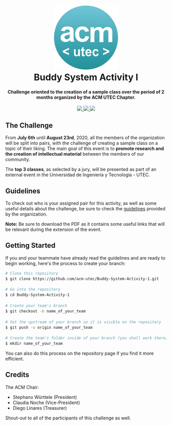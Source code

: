 <h1 align="center">
  <br>
  <a href="https://www.instagram.com/acm.utec/"><img src="https://github.com/acm-utec/Buddy-System-Activity-1/blob/master/img/acm-utec-logo.png?raw=true" alt="ACM Logo" width="200"></a>
  <br>
  Buddy System Activity I
  <br>
</h1>

<h4 align="center">Challenge oriented to the creation of a sample class over the period of 2 months organized by the ACM UTEC Chapter.</h4>

<p align="center">
  <a href="https://github.com/acm-utec/Buddy-System-Activity-1/graphs/contributors">
    <img src="https://img.shields.io/github/contributors/acm-utec/Buddy-System-Activity-1">
  </a>
  <a href="https://img.shields.io/github/repo-size/acm-utec/Buddy-System-Activity-1">
    <img src="https://img.shields.io/github/repo-size/acm-utec/Buddy-System-Activity-1">
  </a>
  <a href="https://github.com/acm-utec">
      <img src="https://img.shields.io/github/followers/acm-utec?color=9cf&label=Follow%20ACM%20UTEC">
  </a>
</p>

## The Challenge

From **July 6th** until **August 23rd**, 2020, all the members of the organization will be split into pairs, with the challenge of creating a sample class on a topic of their liking. The main goal of this event is to **promote research and the creation of intellectual material** between the members of our community.

The **top 3 classes**, as selected by a jury, will be presented as part of an external event in the Universidad de Ingeniería y Tecnología - UTEC.

## Guidelines

To check out who is your assigned pair for this activity, as well as some useful details about the challenge, be sure to check the <a href="https://github.com/acm-utec/Buddy-System-Activity-1/blob/master/guidelines.pdf">guidelines</a> provided by the organization.

**Note:** Be sure to download the PDF as it contains some useful links that will be relevant during the extension of the event. 

## Getting Started

If you and your teammate have already read the guidelines and are ready to begin working, here's the process to create your branch:

```bash
# Clone this repository
$ git clone https://github.com/acm-utec/Buddy-System-Activity-1.git

# Go into the repository
$ cd Buddy-System-Activity-1

# Create your team's branch
$ git checkout -b name_of_your_team

# Set the upstream of your branch so it is visible on the repository
$ git push -u origin name_of_your_team

# Create the team's folder inside of your branch (you shall work there)
$ mkdir name_of_your_team
```

You can also do this process on the repository page if you find it more efficient.

## Credits

The ACM Chair:

* Stephano Württele (President)
* Claudia Noche (Vice-President)
* Diego Linares (Treasurer) 

Shout-out to all of the participants of this challenge as well.

